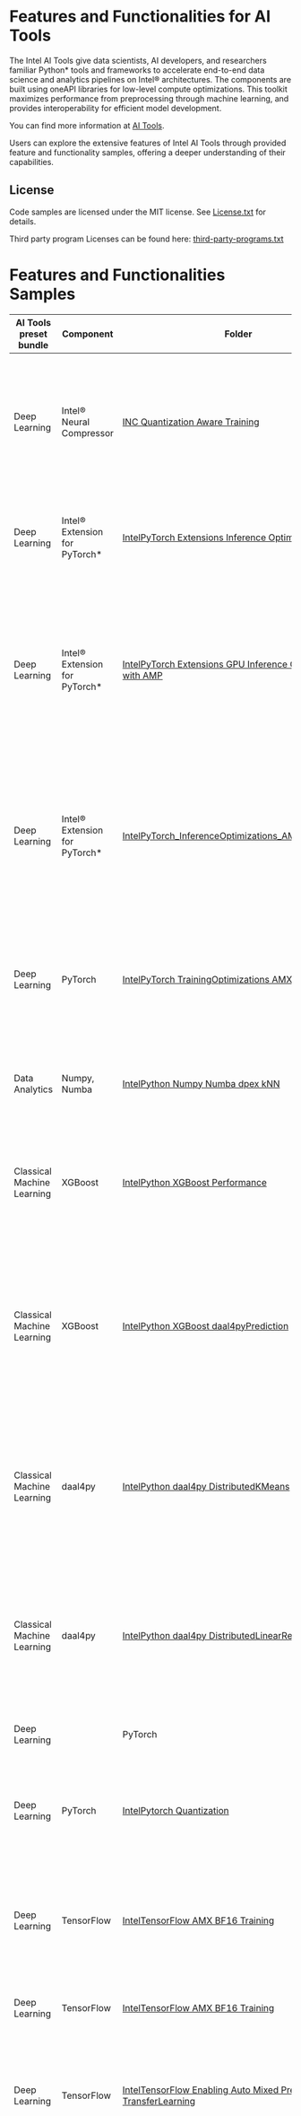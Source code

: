 # Features and Functionalities for AI Tools

The Intel AI Tools give data scientists, AI developers, and researchers familiar Python* tools and frameworks to accelerate end-to-end data science and analytics pipelines on Intel® architectures. The components are built using oneAPI libraries for low-level compute optimizations. This toolkit maximizes performance from preprocessing through machine learning, and provides interoperability for efficient model development.

You can find more information at [ AI Tools](https://software.intel.com/content/www/us/en/develop/tools/oneapi/ai-analytics-toolkit.html).

Users can explore the extensive features of Intel AI Tools through provided feature and functionality samples, offering a deeper understanding of their capabilities.

## License
Code samples are licensed under the MIT license. See
[License.txt](https://github.com/oneapi-src/oneAPI-samples/blob/master/License.txt) for details.

Third party program Licenses can be found here: [third-party-programs.txt](https://github.com/oneapi-src/oneAPI-samples/blob/master/third-party-programs.txt)

# Features and Functionalities Samples

|AI Tools preset bundle    | Component      | Folder                                             | Description
|--------------------------| --------- | ------------------------------------------------ | -
|Deep Learning| Intel® Neural Compressor | [INC Quantization Aware Training](INC_QuantizationAwareTraining_TextClassification)                     | Fine-tune a BERT tiny model for emotion classification task using Quantization Aware Training (QAT) from Intel® Neural Compressor.
|Deep Learning| Intel® Extension for PyTorch* | [IntelPyTorch Extensions Inference Optimization](IntelPyTorch_Extensions_Inference_Optimization)   | Apply Intel Extension for PyTorch* to a PyTorch workload to gain performance boost.
|Deep Learning| Intel® Extension for PyTorch* | [IntelPyTorch Extensions GPU Inference Optimization with AMP](IntelPyTorch_GPU_InferenceOptimization_with_AMP)   | Use the PyTorch ResNet50 model transfer learning and inference using the CIFAR10 dataset on Intel discrete GPU with Intel® Extension for PyTorch*.
|Deep Learning| Intel® Extension for PyTorch*| [IntelPyTorch_InferenceOptimizations_AMX_BF16_INT8](IntelPyTorch_InferenceOptimizations_AMX_BF16_INT8)   | Analyze inference performance improvements using Intel® Extension for PyTorch* with Advanced Matrix Extensions (Intel® AMX) Bfloat16 and Integer8.
|Deep Learning| PyTorch | [IntelPyTorch TrainingOptimizations AMX BF16](IntelPyTorch_TrainingOptimizations_AMX_BF16)   | Analyze training performance improvements using Intel® Extension for PyTorch with Advanced Matrix Extensions Bfloat16.
|Data Analytics | Numpy, Numba | [IntelPython Numpy Numba dpex kNN](IntelPython_Numpy_Numba_dpex_kNN)   | Optimize k-NN model by numba_dpex operations without sacrificing accuracy.
|Classical Machine Learning| XGBoost | [IntelPython XGBoost Performance](IntelPython_XGBoost_Performance) |  Analyze the performance benefit from using Intel optimized XGBoost compared to un-optimized XGBoost 0.81.
|Classical Machine Learning| XGBoost | [IntelPython XGBoost daal4pyPrediction](IntelPython_XGBoost_daal4pyPrediction) |  Analyze the performance benefit of minimal code changes to port pre-trained XGBoost model to daal4py prediction for much faster prediction than XGBoost prediction.
|Classical Machine Learning| daal4py | [IntelPython daal4py DistributedKMeans](IntelPython_daal4py_DistributedKMeans)    | train and predict with a distributed k-means model using the python API package daal4py powered by the oneAPI Data Analytics Library.
|Classical Machine Learning| daal4py | [IntelPython daal4py DistributedLinearRegression](IntelPython_daal4py_DistributedLinearRegression)    | Run a distributed Linear Regression model with oneAPI Data Analytics Library (oneDAL) daal4py library memory objects.
|Deep Learning|| PyTorch | [IntelPytorch Interactive Chat Quantization](IntelPytorch_Interactive_Chat_Quantization)   | Create interactive chat based on pre-trained DialoGPT model and add the Intel® Extension for PyTorch* quantization to it.
|Deep Learning| PyTorch | [IntelPytorch Quantization](IntelPytorch_Quantization)   | Inference performance improvements using Intel® Extension for PyTorch* (IPEX) with feature quantization.
|Deep Learning| TensorFlow | [IntelTensorFlow AMX BF16 Training](IntelTensorFlow_AMX_BF16_Inference) | Enabling auto-mixed precision to use low-precision datatypes, like bfloat16, for model inference with TensorFlow* .
|Deep Learning| TensorFlow | [IntelTensorFlow AMX BF16 Training](IntelTensorFlow_AMX_BF16_Training) | Training performance improvements with Intel® AMX BF16.
|Deep Learning| TensorFlow | [IntelTensorFlow Enabling Auto Mixed Precision for TransferLearning](IntelTensorFlow_Enabling_Auto_Mixed_Precision_for_TransferLearning) | Enabling auto-mixed precision to use low-precision datatypes, like bfloat16, for transfer learning with TensorFlow*.
|Deep Learning| Horovod | [IntelTensorFlow Horovod Distributed Deep Learning](IntelTensorFlow_Horovod_Distributed_Deep_Learning) | run inference & training workloads across multi-cards using Intel Optimization for Horovod and TensorFlow* on Intel® dGPU's.
|Deep Learning| TensorFlow | [IntelTensorFlow InferenceOptimization](IntelTensorFlow_InferenceOptimization) |  Optimize a pre-trained model for a better inference performance.
|Deep Learning| TensorFlow & Intel® AI Reference Models | [IntelTensorFlow Reference Models Inference with FP32 Int8](IntelTensorFlow_ModelZoo_Inference_with_FP32_Int8)               | Run ResNet50 inference on Intel's pretrained FP32 and Int8 model.
|Deep Learning| TensorFlow | [IntelTensorFlow PerformanceAnalysis](IntelTensorFlow_PerformanceAnalysis) | Analyze the performance difference between Stock Tensorflow and Intel Tensorflow.
|Deep Learning| TensorFlow | [IntelTensorFlow Transformer AMX bfloat16 MixedPrecisiong](IntelTensorFlow_Transformer_AMX_bfloat16_MixedPrecision) | Run a transformer classification model with bfloat16 mixed precision.
|Deep Learning| TensorFlow | [IntelTensorFlow for LLMs](IntelTensorFlow_for_LLMs) | Finetune a GPT-J (LLM) model using the GLUE cola dataset with the Intel® Optimization for TensorFlow*.
|Classical Machine Learning| Scikit-learn | [IntelScikitLearn Extensions SVC Adult](IntelScikitLearn_Extensions_SVC_Adult)   | Use Intel® Extension for Scikit-learn to accelerate the training and prediction with SVC algorithm on Adult dataset. Compare the performance of SVC algorithm optimized through Intel® Extension for Scikit-learn against original Scikit-learn.

*Other names and brands may be claimed as the property of others. [Trademarks](https://www.intel.com/content/www/us/en/legal/trademarks.html)


